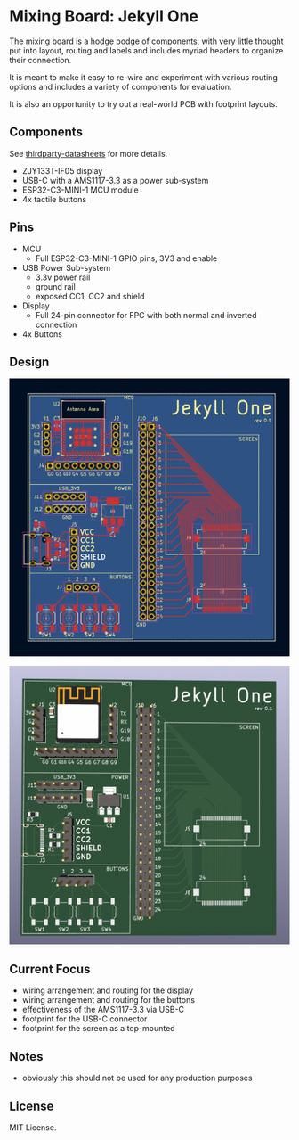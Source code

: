 Mixing Board: Jekyll One
========================

The mixing board is a hodge podge of components, with very
little thought put into layout, routing and labels and
includes myriad headers to organize their connection.

It is meant to make it easy to re-wire and experiment with
various routing options and includes a variety of components
for evaluation.

It is also an opportunity to try out a real-world PCB with
footprint layouts.


Components
----------

See [thirdparty-datasheets](https://github.com/firefly/thirdparty-datasheets/#displays) for more details.

- ZJY133T-IF05 display
- USB-C with a AMS1117-3.3 as a power sub-system
- ESP32-C3-MINI-1 MCU module
- 4x tactile buttons


Pins
----

- MCU
  - Full ESP32-C3-MINI-1 GPIO pins, 3V3 and enable
- USB Power Sub-system
  - 3.3v power rail
  - ground rail
  - exposed CC1, CC2 and shield
- Display
  - Full 24-pin connector for FPC with both normal and inverted connection
- 4x Buttons


Design
------

![Image](./sample-pcb.png?raw=true)

![Image](./sample-3d.png?raw=true)


Current Focus
-------------

- wiring arrangement and routing for the display
- wiring arrangement and routing for the buttons
- effectiveness of the AMS1117-3.3 via USB-C
- footprint for the USB-C connector
- footprint for the screen as a top-mounted


Notes
-----

- obviously this should not be used for any production purposes


License
-------

MIT License.
